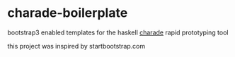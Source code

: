charade-boilerplate
===================

bootstrap3 enabled templates for the haskell [charade](https://github.com/soostone/charade) rapid prototyping tool

this project was inspired by startbootstrap.com
